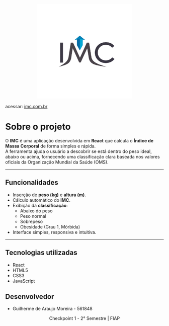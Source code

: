 <div align="center">

<a href="https://cp-1-front-end-imc.vercel.app/"><img src="./src/assets/img/logo.png" width="300px"/></a>
</div>

acessar: [imc.com.br](https://cp-1-front-end-imc.vercel.app/)

# Sobre o projeto
O **IMC** é uma aplicação desenvolvida em **React** que calcula o **Índice de Massa Corporal** de forma simples e rápida.  
A ferramenta ajuda o usuário a descobrir se está dentro do peso ideal, abaixo ou acima, fornecendo uma classificação clara baseada nos valores oficiais da Organização Mundial da Saúde (OMS).

---

## Funcionalidades
- Inserção de **peso (kg)** e **altura (m)**.  
- Cálculo automático do **IMC**.  
- Exibição da **classificação**:  
  - Abaixo do peso  
  - Peso normal  
  - Sobrepeso  
  - Obesidade (Grau 1, Mórbida)  
- Interface simples, responsiva e intuitiva.

---

## Tecnologias utilizadas
- React
- HTML5  
- CSS3  
- JavaScript

## Desenvolvedor 

* Guilherme de Araujo Moreira  - 561848

<p align="center">Checkpoint 1 - 2° Semestre | FIAP</p>
